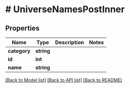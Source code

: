 # # UniverseNamesPostInner

## Properties

Name | Type | Description | Notes
------------ | ------------- | ------------- | -------------
**category** | **string** |  |
**id** | **int** |  |
**name** | **string** |  |

[[Back to Model list]](../../README.md#models) [[Back to API list]](../../README.md#endpoints) [[Back to README]](../../README.md)
